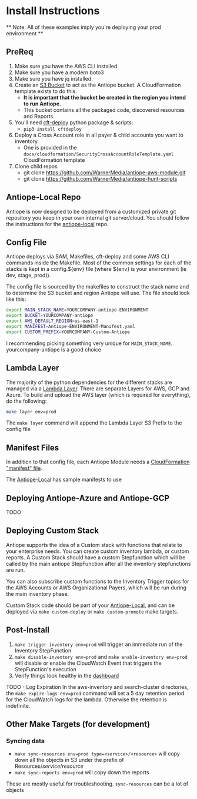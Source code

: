 # Install Instructions

** Note: All of these examples imply you're deploying your prod environment **

## PreReq

1. Make sure you have the AWS CLI installed
1. Make sure you have a modern boto3
1. Make sure you have jq installed.
1. Create an [S3 Bucket](docs/AntiopeBucket.md) to act as the Antiope bucket. A CloudFormation template exists to do this.
    * **It is important that the bucket be created in the region you intend to run Antiope.**
    * This bucket contains all the packaged code, discovered resources and Reports.
1. You'll need [cft-deploy](https://github.com/jchrisfarris/cft-deploy) python package & scripts:
    * ```pip3 install cftdeploy```
1. Deploy a Cross Account role in all payer & child accounts you want to inventory.
    * One is provided in the `docs/cloudformation/SecurityCrossAccountRoleTemplate.yaml` CloudFormation template
1. Clone child repos
    * git clone https://github.com/WarnerMedia/antiope-aws-module.git
    * git clone https://github.com/WarnerMedia/antiope-hunt-scripts

## Antiope-Local Repo

Antiope is now designed to be deployed from a customized private git repository you keep in your own internal git server/cloud. You should follow the instructions for the [antiope-local](https://github.com/jchrisfarris/antiope-local) repo.


## Config File
Antiope deploys via SAM, Makefiles, cft-deploy and some AWS CLI commands inside the Makefile. Most of the common settings for each of the stacks is kept in a config.${env} file (where ${env} is your environment (ie dev, stage, prod)).

The config file is sourced by the makefiles to construct the stack name and to determine the S3 bucket and region Antiope will use. The file should look like this:
```bash
export MAIN_STACK_NAME=YOURCOMPANY-antiope-ENVIRONMENT
export BUCKET=YOURCOMPANY-antiope
export AWS_DEFAULT_REGION=us-east-1
export MANIFEST=Antiope-ENVIRONMENT-Manifest.yaml
export CUSTOM_PREFIX=YOURCOMPANY-Custom-Antiope
```
I recommending picking something very unique for `MAIN_STACK_NAME`. yourcompany-antiope is a good choice

## Lambda Layer
The majority of the python dependencies for the different stacks are managed via a [Lambda Layer](https://docs.aws.amazon.com/lambda/latest/dg/configuration-layers.html). There are separate Layers for AWS, GCP and Azure. To build and upload the AWS layer (which is required for everything), do the following:
```bash
make layer env=prod
```
The `make layer` command will append the Lambda Layer S3 Prefix to the config file


## Manifest Files
In addition to that config file, each Antiope Module needs a [CloudFormation "manifest" file](https://github.com/jchrisfarris/cft-deploy#user-content-manifest-files).

The [Antiope-Local](https://github.com/jchrisfarris/antiope-local) has sample manifests to use

## Deploying Antiope-Azure and Antiope-GCP

TODO

## Deploying Custom Stack

Antiope supports the idea of a Custom stack with functions that relate to your enterprise needs. You can create custom inventory lambda, or custom reports. A Custom Stack should have a custom Stepfunction which will be called by the main antiope StepFunction after all the inventory stepfunctions are run.

You can also subscribe custom functions to the Inventory Trigger topics for the AWS Accounts or AWS Organizational Payers, which will be run during the main inventory phase.

Custom Stack code should be part of your [Antiope-Local](https://github.com/jchrisfarris/antiope-local), and can be deployed via `make custom-deploy` or `make custom-promote` make targets.


## Post-Install

1. `make trigger-inventory env=prod` will trigger an immediate run of the Inventory StepFunction
2. `make disable-inventory env=prod` and `make enable-inventory env=prod` will disable or enable the CloudWatch Event that triggers the StepFunction's execution
3. Verify things look healthy in the [dashboard](https://console.aws.amazon.com/cloudwatch/home?region=us-east-1#dashboards:name=antiope-prod)

TODO - Log Expiration
In the aws-inventory and search-cluster directories, the `make expire-logs env=prod` command will set a 5 day retention period for the CloudWatch logs for the lambda. Otherwise the retention is indefinite.


## Other Make Targets (for development)

### Syncing data
* `make sync-resources env=prod type=<service>/<resource>` will copy down all the objects in S3 under the prefix of Resources/*service*/*resource*
* `make sync-reports env=prod` will copy down the reports

These are mostly useful for troubleshooting. `sync-resources` can be a lot of objects


